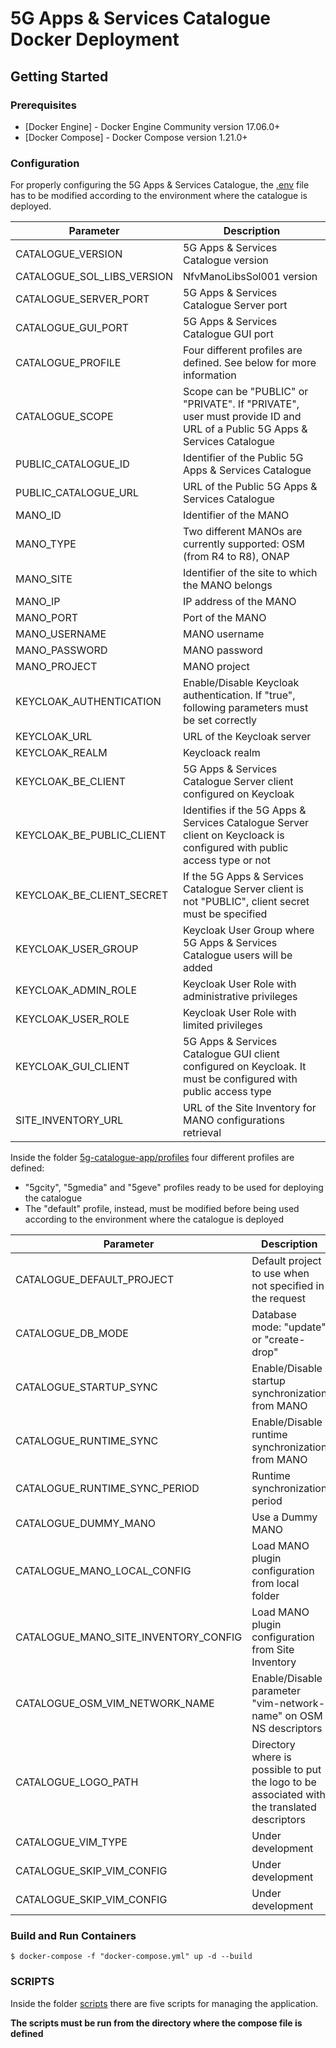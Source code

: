 # 5G Apps & Services Catalogue Docker Deployment

## Getting Started

### Prerequisites

* [Docker Engine] - Docker Engine Community version 17.06.0+
* [Docker Compose] - Docker Compose version 1.21.0+

### Configuration

For properly configuring the 5G Apps & Services Catalogue, the [.env](https://github.com/nextworks-it/5g-catalogue/blob/master/deployments/docker/.env) file has to be modified according to the environment where the catalogue is deployed.

| Parameter | Description |
| ------ | ------ |
| CATALOGUE_VERSION | 5G Apps & Services Catalogue version |
| CATALOGUE_SOL_LIBS_VERSION | NfvManoLibsSol001 version |
| CATALOGUE_SERVER_PORT | 5G Apps & Services Catalogue Server port |
| CATALOGUE_GUI_PORT | 5G Apps & Services Catalogue GUI port |
| CATALOGUE_PROFILE | Four different profiles are defined. See below for more information |
| CATALOGUE_SCOPE | Scope can be "PUBLIC" or "PRIVATE". If "PRIVATE", user must provide ID and URL of a Public 5G Apps & Services Catalogue |
| PUBLIC_CATALOGUE_ID | Identifier of the Public 5G Apps & Services Catalogue |
| PUBLIC_CATALOGUE_URL | URL of the Public 5G Apps & Services Catalogue |
| MANO_ID | Identifier of the MANO |
| MANO_TYPE | Two different MANOs are currently supported: OSM (from R4 to R8), ONAP |
| MANO_SITE | Identifier of the site to which the MANO belongs |
| MANO_IP | IP address of the MANO |
| MANO_PORT | Port of the MANO |
| MANO_USERNAME | MANO username |
| MANO_PASSWORD | MANO password |
| MANO_PROJECT | MANO project |
| KEYCLOAK_AUTHENTICATION | Enable/Disable Keycloak authentication. If "true", following parameters must be set correctly |
| KEYCLOAK_URL | URL of the Keycloak server |
| KEYCLOAK_REALM | Keycloack realm |
| KEYCLOAK_BE_CLIENT | 5G Apps & Services Catalogue Server client configured on Keycloak |
| KEYCLOAK_BE_PUBLIC_CLIENT | Identifies if the 5G Apps & Services Catalogue Server client on Keycloack is configured with public access type or not |
| KEYCLOAK_BE_CLIENT_SECRET | If the 5G Apps & Services Catalogue Server client is not "PUBLIC", client secret must be specified |
| KEYCLOAK_USER_GROUP | Keycloak User Group where 5G Apps & Services Catalogue users will be added |
| KEYCLOAK_ADMIN_ROLE | Keycloak User Role with administrative privileges |
| KEYCLOAK_USER_ROLE | Keycloak User Role with limited privileges |
| KEYCLOAK_GUI_CLIENT | 5G Apps & Services Catalogue GUI client configured on Keycloak. It must be configured with public access type |
| SITE_INVENTORY_URL | URL of the Site Inventory for MANO configurations retrieval |

Inside the folder [5g-catalogue-app/profiles](https://github.com/nextworks-it/5g-catalogue/blob/master/deployments/docker/5g-catalogue-app/profiles/) four different profiles are defined: 

* "5gcity", "5gmedia" and "5geve" profiles ready to be used for deploying the catalogue
* The "default" profile, instead, must be modified before being used according to the environment where the catalogue is deployed  

| Parameter | Description |
| ------ | ------ |
| CATALOGUE_DEFAULT_PROJECT | Default project to use when not specified in the request |
| CATALOGUE_DB_MODE | Database mode: "update" or "create-drop" |
| CATALOGUE_STARTUP_SYNC | Enable/Disable startup synchronization from MANO |
| CATALOGUE_RUNTIME_SYNC | Enable/Disable runtime synchronization from MANO |
| CATALOGUE_RUNTIME_SYNC_PERIOD | Runtime synchronization period |
| CATALOGUE_DUMMY_MANO | Use a Dummy MANO |
| CATALOGUE_MANO_LOCAL_CONFIG | Load MANO plugin configuration from local folder |
| CATALOGUE_MANO_SITE_INVENTORY_CONFIG | Load MANO plugin configuration from Site Inventory |
| CATALOGUE_OSM_VIM_NETWORK_NAME | Enable/Disable parameter "vim-network-name" on OSM NS descriptors |
| CATALOGUE_LOGO_PATH | Directory where is possible to put the logo to be associated with the translated descriptors |
| CATALOGUE_VIM_TYPE | Under development |
| CATALOGUE_SKIP_VIM_CONFIG | Under development |
| CATALOGUE_SKIP_VIM_CONFIG | Under development |


### Build and Run Containers

```
$ docker-compose -f "docker-compose.yml" up -d --build
```

### SCRIPTS

Inside the folder [scripts](https://github.com/nextworks-it/5g-catalogue/blob/master/deployments/docker/scripts/) there are five scripts for managing the application.

**The scripts must be run from the directory where the compose file is defined**
